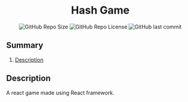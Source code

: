 <h1 align="center">Hash Game</h1>

<div align="center">
  <img src="https://img.shields.io/github/repo-size/almeidagds/hash-game" alt="GitHub Repo Size"/>
  <img src="https://img.shields.io/github/license/almeidagds/hash-game" alt="GitHub Repo License"/>
  <img src="https://img.shields.io/github/last-commit/almeidagds/hash-game" alt="GitHub last commit"/>
</div>

<h2>Summary</h2>
<ol>
  <li><a href="#description">Description</a></li>
</ol>

<h2 id="description">Description</h2>
<p>A react game made using React framework.</p>

